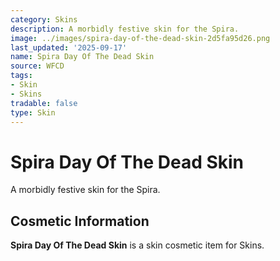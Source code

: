 ```yaml
---
category: Skins
description: A morbidly festive skin for the Spira.
image: ../images/spira-day-of-the-dead-skin-2d5fa95d26.png
last_updated: '2025-09-17'
name: Spira Day Of The Dead Skin
source: WFCD
tags:
- Skin
- Skins
tradable: false
type: Skin
---
```


# Spira Day Of The Dead Skin

A morbidly festive skin for the Spira.

## Cosmetic Information

**Spira Day Of The Dead Skin** is a skin cosmetic item for Skins.

